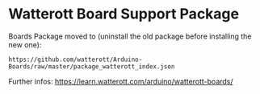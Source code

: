# Watterott Board Support Package

Boards Package moved to (uninstall the old package before installing the new one):

```
https://github.com/watterott/Arduino-Boards/raw/master/package_watterott_index.json
```

Further infos:
https://learn.watterott.com/arduino/watterott-boards/
